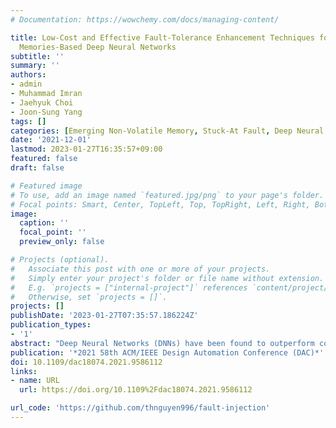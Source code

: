 ```yaml
---
# Documentation: https://wowchemy.com/docs/managing-content/

title: Low-Cost and Effective Fault-Tolerance Enhancement Techniques for Emerging
  Memories-Based Deep Neural Networks
subtitle: ''
summary: ''
authors:
- admin
- Muhammad Imran
- Jaehyuk Choi
- Joon-Sung Yang
tags: []
categories: [Emerging Non-Volatile Memory, Stuck-At Fault, Deep Neural Network]
date: '2021-12-01'
lastmod: 2023-01-27T16:35:57+09:00
featured: false
draft: false

# Featured image
# To use, add an image named `featured.jpg/png` to your page's folder.
# Focal points: Smart, Center, TopLeft, Top, TopRight, Left, Right, BottomLeft, Bottom, BottomRight.
image:
  caption: ''
  focal_point: ''
  preview_only: false

# Projects (optional).
#   Associate this post with one or more of your projects.
#   Simply enter your project's folder or file name without extension.
#   E.g. `projects = ["internal-project"]` references `content/project/deep-learning/index.md`.
#   Otherwise, set `projects = []`.
projects: []
publishDate: '2023-01-27T07:35:57.186224Z'
publication_types:
- '1'
abstract: "Deep Neural Networks (DNNs) have been found to outperform conventional programming approaches in several applications such as computer vision and natural language processing. Efficient hardware architectures for deploying DNNs on edge devices have been actively studied. Emerging memory technologies with their better scalability, non-volatility, and good read performance are ideal candidates for DNNs which are trained once and deployed over many devices. Emerging memories have also been used in DNNs accelerators for efficient computations of dot-product. However, due to immature manufacturing and limited cell endurance, emerging resistive memories often result in reliability issues like stuck-at faults, which reduce the chip yield and pose a challenge to the accuracy of DNNs. Depending on the state, stuck-at faults may or may not cause error. Fault-tolerance of DNNs can be enhanced by reducing the impact of errors resulting from the stuck-at faults. In this work, we introduce simple and light-weight Intra-block Address remapping and weight encoding techniques to improve the fault-tolerance for DNNs. The proposed schemes effectively work at the network deployment time while preserving the network organization and the original values of the parameters. Experimental results on state-of-the-art DNN models indicate that, with a small storage overhead of just 0.98%, the proposed techniques achieve up to 300× stuck-at faults tolerance capability on Cifar10 dataset and 125× on Imagenet datatset, compared to the baseline DNNs without any fault-tolerance method. By integrating with the existing schemes, the proposed schemes can further enhance the fault resilience of DNNs." 
publication: '*2021 58th ACM/IEEE Design Automation Conference (DAC)*'
doi: 10.1109/dac18074.2021.9586112
links:
- name: URL
  url: https://doi.org/10.1109%2Fdac18074.2021.9586112

url_code: 'https://github.com/thnguyen996/fault-injection'
---
```


